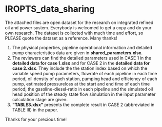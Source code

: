 # IROPTS_data_sharing
The attached files are open dataset for the research on integrated refined oil and power system. Everybody is welcomed to get a copy and do your own research. The dataset is collected with much time and effort, so PLEASE quote the dataset as a reference. Many thanks!
1. The physical properties, pipeline operational information and detailed pump characteristics data are given in **shared_parameters.xlsx.**
2. The reviewers can find the detailed parameters used in CASE 1 in the **detailed data for case 1.xlsx** and for CASE 2 in the **detailed data for case 2.xlsx**. They include the the station index based on which the variable speed pump parameters, flowrate of each pipeline in each time period, oil density of each station, pumping head and efficiency of each pump, estimated pressureloss at the start and end time of each time period, the gasoline-diesel-ratio in each pipeline and the simulated oil head position of the steady state flow simulation in the input parameter calculation stage are given.
3. **"TABLE3.xlsx"** presents the complete result in CASE 2 (abbreviated in TABLE III) in the paper.

Thanks for your precious time!
